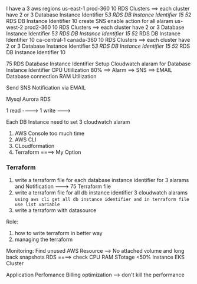 I have a 3 aws regions
us-east-1 
prod-360
10 RDS Clusters ==> each cluster have 2 or 3 Database Instance Identifier
5*3 RDS DB Instance Identifier   15
5*2 RDS DB Instance Identifier   10
create SNS 
enable action for all alaram 
us-west-2
prod2-360
10 RDS Clusters ==> each cluster have 2 or 3 Database Instance Identifier
5*3 RDS DB Instance Identifier   15
5*2 RDS DB Instance Identifier   10
ca-central-1 
canada-360
10 RDS Clusters ==> each cluster have 2 or 3 Database Instance Identifier
5*3 RDS DB Instance Identifier   15
5*2 RDS DB Instance Identifier   10


75 RDS Database Instance Identifier 
Setup Cloudwatch alaram for Database Instance Identifier 
CPU Utlilization  80% ==> Alarm  ==> SNS ==> EMAIL 
Database connection
RAM Utilization 

Send SNS Notification via EMAIL 



Mysql Aurora RDS 

1 read ---->
1 write ---> 

Each DB Instance need to set 3 cloudwatch alaram 


1. AWS Console   too much time
2. AWS CLI       
3. CLoudformation   
4. Terraform      ====> My Option 



### Terraform 
1. write a terraform file for each database instance identifier for 3 alarams and Notification ---> 75 Terraform file 
2. write a terraform file for all db instance identifier 3 cloudwatch alarams 
   ``` using aws cli get all db instance identifier and in terraform file use list variable ```
3. write a terraform with datasource 


Role: 
1. how to write terraform in better way
2. managing the terraform 


Monitoring: 
Find unused AWS Resource --> No attached volume and long back snapshots
RDS ====> check CPU RAM STotage <50% 
Instance 
EKS Cluster 



Application Perfomance
Billing optimization --> don't kill the performance
